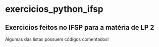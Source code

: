 # exercicios_python_ifsp
Exercicios feitos no IFSP para a matéria de LP 2 
------------------------------------------------
Algumas das listas possuem códigos comentados! 
